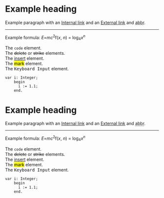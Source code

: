 <div>
  <h1>Example heading</h1>
  <p>Example paragraph with an <a href="#" class="js-focus-me">Internal link</a> and an <a href="#" rel="external" class="js-focus-me">External link</a> and <abbr title="abbreviation">abbr</abbr>.</p>
  <hr>
  <p>Example formula: <var>E</var>=<var>m</var><var>c</var><sup>2</sup>f(<var>x</var>, <var>n</var>) = log<sub>4</sub><var>x</var><sup><var>n</var></sup></p>
  <p>
  The <code>code</code> element.<br>
  The <del>delete</del> or <s>strike</s> elements.<br>
  The <ins>insert</ins> element.<br>
  The <mark>mark</mark> element.<br>
  The <kbd>Keyboard Input</kbd> element.</p>
  <p>
    <pre class="js-nocopy"><code>var i: Integer;
    begin
      i := 1.1;
    end.</code></pre>
  </p>
</div>


<div class="au-body au-body--dark">
  <h1>Example heading</h1>
  <p>Example paragraph with an <a href="#" class="js-focus-me">Internal link</a> and an <a href="#" rel="external" class="js-focus-me">External link</a> and <abbr title="abbreviation">abbr</abbr>.</p>
  <hr>
  <p>Example formula: <var>E</var>=<var>m</var><var>c</var><sup>2</sup>f(<var>x</var>, <var>n</var>) = log<sub>4</sub><var>x</var><sup><var>n</var></sup></p>
  <p>
  The <code>code</code> element.<br>
  The <del>delete</del> or <s>strike</s> elements.<br>
  The <ins>insert</ins> element.<br>
  The <mark>mark</mark> element.<br>
  The <kbd>Keyboard Input</kbd> element.</p>
  <p>
    <pre class="js-nocopy"><code>var i: Integer;
    begin
      i := 1.1;
    end.</code></pre>
  </p>
</div>
